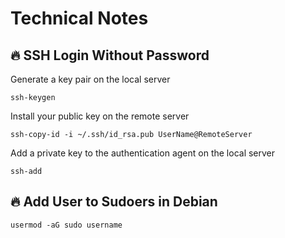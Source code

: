 # Technical Notes

## 🔥 SSH Login Without Password 
Generate a key pair on the local server
```
ssh-keygen
```

Install your public key on the remote server
```
ssh-copy-id -i ~/.ssh/id_rsa.pub UserName@RemoteServer
```

Add a private key to the authentication agent on the local server
```
ssh-add
```

## 🔥 Add User to Sudoers in Debian
```
usermod -aG sudo username
```
